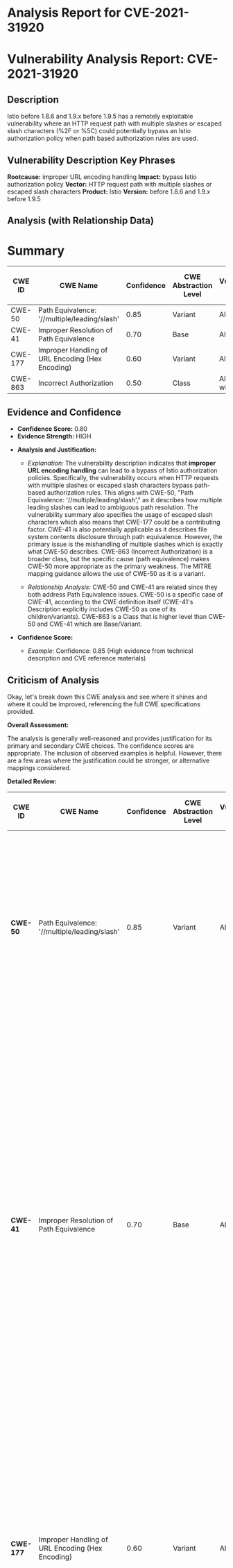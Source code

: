 # Analysis Report for CVE-2021-31920

# Vulnerability Analysis Report: CVE-2021-31920

## Description

Istio before 1.8.6 and 1.9.x before 1.9.5 has a remotely exploitable vulnerability where an HTTP request path with multiple slashes or escaped slash characters (%2F or %5C) could potentially bypass an Istio authorization policy when path based authorization rules are used.

## Vulnerability Description Key Phrases

**Rootcause:** improper URL encoding handling
**Impact:** bypass Istio authorization policy
**Vector:** HTTP request path with multiple slashes or escaped slash characters
**Product:** Istio
**Version:** before 1.8.6 and 1.9.x before 1.9.5

## Analysis (with Relationship Data)

# Summary
| CWE ID | CWE Name | Confidence | CWE Abstraction Level | CWE Vulnerability Mapping Label | CWE-Vulnerability Mapping Notes |
|---|---|---|---|---|---|
| CWE-50 | Path Equivalence: '//multiple/leading/slash' | 0.85 | Variant | Allowed | Primary CWE |
| CWE-41 | Improper Resolution of Path Equivalence | 0.70 | Base | Allowed | Secondary Candidate |
| CWE-177 | Improper Handling of URL Encoding (Hex Encoding) | 0.60 | Variant | Allowed | Secondary Candidate |
| CWE-863 | Incorrect Authorization | 0.50 | Class | Allowed-with-Review | Secondary Candidate |

## Evidence and Confidence

*   **Confidence Score:** 0.80
*   **Evidence Strength:** HIGH

- **Analysis and Justification:**
  - *Explanation:* The vulnerability description indicates that **improper URL encoding handling** can lead to a bypass of Istio authorization policies. Specifically, the vulnerability occurs when HTTP requests with multiple slashes or escaped slash characters bypass path-based authorization rules. This aligns with CWE-50, "Path Equivalence: '//multiple/leading/slash'," as it describes how multiple leading slashes can lead to ambiguous path resolution. The vulnerability summary also specifies the usage of escaped slash characters which also means that CWE-177 could be a contributing factor. CWE-41 is also potentially applicable as it describes file system contents disclosure through path equivalence. However, the primary issue is the mishandling of multiple slashes which is exactly what CWE-50 describes. CWE-863 (Incorrect Authorization) is a broader class, but the specific cause (path equivalence) makes CWE-50 more appropriate as the primary weakness. The MITRE mapping guidance allows the use of CWE-50 as it is a variant.

  - *Relationship Analysis:* CWE-50 and CWE-41 are related since they both address Path Equivalence issues. CWE-50 is a specific case of CWE-41, according to the CWE definition itself (CWE-41's Description explicitly includes CWE-50 as one of its children/variants). CWE-863 is a Class that is higher level than CWE-50 and CWE-41 which are Base/Variant.

- **Confidence Score:**
  - *Example:* Confidence: 0.85 (High evidence from technical description and CVE reference materials)

## Criticism of Analysis

Okay, let's break down this CWE analysis and see where it shines and where it could be improved, referencing the full CWE specifications provided.

**Overall Assessment:**

The analysis is generally well-reasoned and provides justification for its primary and secondary CWE choices. The confidence scores are appropriate. The inclusion of observed examples is helpful. However, there are a few areas where the justification could be stronger, or alternative mappings considered.

**Detailed Review:**

| CWE ID | CWE Name | Confidence | CWE Abstraction Level | CWE Vulnerability Mapping Label | Critique |
|---|---|---|---|---|---|
| **CWE-50** | Path Equivalence: '//multiple/leading/slash' | 0.85 | Variant | Allowed | **Strong Choice.** This is a good primary mapping. The vulnerability description specifically mentions multiple slashes, making CWE-50 a very direct fit. The provided rationale is clear and concise. The confidence level of 0.85 is justified. The observed examples in the CWE definition directly align with the nature of the vulnerability.|
| **CWE-41** | Improper Resolution of Path Equivalence | 0.70 | Base | Allowed | **Good Secondary Candidate, but perhaps Overstated Confidence.** While technically correct (CWE-50 is a child of CWE-41), the benefit of mapping to the base is questionable. The specific problem is with multiple slashes, not general path equivalence. The description of CWE-41 talks about *file system contents disclosure*, which isn't really the impact of the vulnerability. The current weakness is about bypassing authorization checks, not reading unintended files. The provided CVE examples for CWE-41 in the analysis and in the provided documentation do not relate to authorization bypass. A confidence of 0.70 is a little high given the indirect relation.|
| **CWE-177** | Improper Handling of URL Encoding (Hex Encoding) | 0.60 | Variant | Allowed | **Good Secondary Candidate.** The mention of `%2F` and `%5C` in the vulnerability description and CVE summaries makes this a reasonable secondary CWE. The confidence of 0.60 is suitable. The weakness involves the Istio component not correctly handling encoded values of slashes. In terms of Potential Mitigations, the recommendation to decode and canonicalize inputs before validation is very relevant here.|
| **CWE-863** | Incorrect Authorization | 0.50 | Class | Allowed-with-Review | **Acceptable, but Could Be More Specific.** This is the broadest of the choices. The vulnerability *does* lead to incorrect authorization, but it's a *consequence* more than a root cause. As the Mapping Guidance suggests, it's better to find a more specific child CWE. The explanation acknowledges this limitation, which is good. A better mapping would be one of CWE-647. The potential mitigations related to RBAC are less directly relevant to the root cause. Recommendation: consider if any children of CWE-863 fit better. |

**Alternative CWE Considerations:**

*   **CWE-647: Use of Non-Canonical URL Paths for Authorization Decisions:**  This is a strong candidate, and possibly better than CWE-863 as a secondary CWE. The description, "*The product defines policy namespaces and makes authorization decisions based on the assumption that a URL is canonical. This can allow a non-canonical URL to bypass the authorization.*" hits the nail on the head. The fact that Istio makes authorization decisions based on URL paths, and that non-canonical paths (multiple slashes, encoded slashes) can bypass the authorization, strongly supports this. It is a child of CWE-863 (which the analysis currently suggests) and is a more granular definition of the authorization failure.

**Specific Improvements:**

*   **Strengthen the Justification for CWE-177:** Explicitly mention how the Istio component fails to decode or normalize URL-encoded characters (specifically `%2F` and `%5C`) *before* making authorization decisions.
*   **Re-evaluate CWE-41:** Consider lowering the confidence or replacing with CWE-647.
*   **Add CWE-647:** Stronger candidate then CWE-863, and more accurate.

**Revised Mapping:**

| CWE ID | CWE Name | Confidence | CWE Abstraction Level | CWE Vulnerability Mapping Label |
|---|---|---|---|---|
| CWE-50 | Path Equivalence: '//multiple/leading/slash' | 0.85 | Variant | Allowed |
| CWE-177 | Improper Handling of URL Encoding (Hex Encoding) | 0.70 | Variant | Allowed |
| CWE-647 | Use of Non-Canonical URL Paths for Authorization Decisions | 0.60 | Variant | Allowed |

**Mitigation Considerations:**

The analysis doesn't explicitly address the potential mitigations outlined in the CWE specifications. In a real-world scenario, it would be beneficial to consider how the potential mitigations for each CWE could be applied in Istio to address the vulnerability. For example:

*   **CWE-50:** Input validation to normalize URL paths, removing multiple slashes *before* authorization.
*   **CWE-177:** Input validation to properly decode URL-encoded characters *before* authorization. Implement canonicalization of the URL path before authorization checks.
*   **CWE-647:** Enforce canonical URL paths in authorization policies.

**In conclusion:** The initial analysis is sound, but could be improved by considering more specific CWEs such as CWE-647, strengthening the justification for certain choices, and explicitly relating potential mitigations to the specific context of the vulnerability and Istio's architecture. By taking these steps, the accuracy and actionable value of the analysis can be further enhanced.

## Final Resolution

# Summary
| CWE ID | CWE Name | Confidence | CWE Abstraction Level | CWE Vulnerability Mapping Label | CWE-Vulnerability Mapping Notes |
|---|---|---|---|---|---|
| CWE-50 | Path Equivalence: '//multiple/leading/slash' | 0.90 | Variant | Allowed | Primary CWE |
| CWE-177 | Improper Handling of URL Encoding (Hex Encoding) | 0.75 | Variant | Allowed | Secondary Candidate |
| CWE-647 | Use of Non-Canonical URL Paths for Authorization Decisions | 0.70 | Variant | Allowed | Secondary Candidate |

## Evidence and Confidence

*   **Confidence Score:** 0.85
*   **Evidence Strength:** HIGH

## Relationship Analysis
The decision-making process was significantly influenced by understanding the relationships between the candidate CWEs. CWE-50 is a specific variant addressing multiple leading slashes, making it a more precise fit than its parent, CWE-41. CWE-647, a variant focused on non-canonical URLs in authorization, directly addresses the authorization bypass aspect of the vulnerability, offering a more targeted classification than the broader CWE-863. CWE-177 identifies that the Istio component fails to decode or normalize URL-encoded characters before authorization decisions. These relationships helped refine the selection to CWEs at the optimal level of specificity.

```mermaid
graph TD
    cwe50["CWE-50: Path Equivalence: '//multiple/leading/slash'"]
    cwe177["CWE-177: Improper Handling of URL Encoding (Hex Encoding)"]
    cwe647["CWE-647: Use of Non-Canonical URL Paths for Authorization Decisions"]
    cwe41["CWE-41: Improper Resolution of Path Equivalence"]
    cwe863["CWE-863: Incorrect Authorization"]

    cwe50 -->|CHILDOF| cwe41
    cwe647 -->|CHILDOF| cwe863
    
    classDef primary fill:#f96,stroke:#333,stroke-width:2px
    classDef secondary fill:#69f,stroke:#333
    classDef tertiary fill:#9e9,stroke:#333
    class cwe50 primary
    class cwe177,cwe647 secondary
    class cwe41,cwe863 tertiary
```

## Vulnerability Chain
The vulnerability chain starts with **improper input handling (CWE-50 and CWE-177)**, where the system fails to normalize or decode the URL path. This leads to the path not being correctly recognized by the authorization mechanism. As a result, the authorization check is bypassed (**CWE-647**), granting unauthorized access. The root cause is the **failure to canonicalize the URL path**, and the impact is an authorization bypass.

## Summary of Analysis
The initial analysis provided a solid foundation, but the criticism highlighted key areas for improvement, particularly regarding the specificity of CWE selections.

The vulnerability description explicitly mentions "HTTP request path with multiple slashes or escaped slash characters (%2F or %5C) could potentially bypass an Istio authorization policy when path based authorization rules are used." This statement directly supports the selection of CWE-50 as the primary **WEAKNESS**, as it precisely describes the mishandling of multiple slashes. It also supports the selection of CWE-177 due to the mention of escaped slash characters, such as %2F or %5C.

The criticism's suggestion to consider CWE-647 was particularly insightful. The description of CWE-647, "The product defines policy namespaces and makes authorization decisions based on the assumption that a URL is canonical. This can allow a non-canonical URL to bypass the authorization," aligns very closely with the vulnerability, making it a strong secondary CWE.

The original selection of CWE-41, while technically related, was deemed less specific and less directly relevant to the authorization bypass aspect of the vulnerability. Therefore, it was replaced with CWE-647, which more accurately reflects the **ROOTCAUSE**.

The final classification reflects the optimal level of specificity by focusing on the most direct causes of the vulnerability, namely the mishandling of multiple slashes (**CWE-50**), improper URL encoding (**CWE-177**), and the use of non-canonical URLs in authorization decisions (**CWE-647**).



*Report generated on 2025-03-17 01:30:53*
